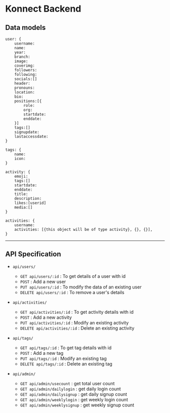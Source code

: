 # Konnect Backend

## Data models

```
user: {
    username:
    name:
    year:
    branch:
    image:
    coverimg:
    followers:
    following:
    socials:[]
    header:
    pronouns:
    location:
    bio:
    positions:[{
        role:
        org:
        startdate:
        enddate:
    }]
    tags:[]
    signupdate:
    lastaccessdate:
}
```

```
tags: {
    name:
    icon:
}
```

```
activity: {
    emoji:
    tags:[]
    startdate:
    enddate:
    title:
    description:
    likes:[userid]
    media:[]
}
```

```
activities: {
    username: 
    activities: [{this object will be of type activity}, {}, {}],
}
```

---

## API Specification

-   `api/users/`

    -   `GET api/users/:id` : To get details of a user with id
    -   `POST` : Add a new user
    -   `PUT api/users/:id` : To modify the data of an existing user
    -   `DELETE api/users/:id` : To remove a user's details

-   `api/activities/`

    -   `GET api/activities/:id` : To get activity details with id
    -   `POST` : Add a new activity
    -   `PUT api/activities/:id` : Modify an existing activity
    -   `DELETE api/activities/:id` : Delete an existing activity

-   `api/tags/`

    -   `GET api/tags/:id` : To get tag details with id
    -   `POST` : Add a new tag
    -   `PUT api/tags/:id` : Modify an existing tag
    -   `DELETE api/tags/:id` : Delete an existing tag

-   `api/admin/`

    -   `GET api/admin/usecount` : get total user count
    -   `GET api/admin/dailylogin` : get daily login count
    -   `GET api/admin/dailysignup` : get daily signup count
    -   `GET api/admin/weeklylogin` : get weekly login count
    -   `GET api/admin/weeklysignup` : get weekly signup count
